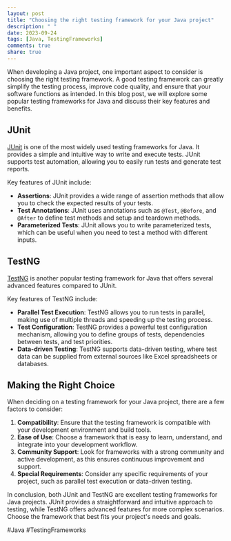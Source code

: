 ```yaml
---
layout: post
title: "Choosing the right testing framework for your Java project"
description: " "
date: 2023-09-24
tags: [Java, TestingFrameworks]
comments: true
share: true
---
```


When developing a Java project, one important aspect to consider is choosing the right testing framework. A good testing framework can greatly simplify the testing process, improve code quality, and ensure that your software functions as intended. In this blog post, we will explore some popular testing frameworks for Java and discuss their key features and benefits.

## JUnit

[JUnit](https://junit.org/) is one of the most widely used testing frameworks for Java. It provides a simple and intuitive way to write and execute tests. JUnit supports test automation, allowing you to easily run tests and generate test reports. 

Key features of JUnit include:

- **Assertions**: JUnit provides a wide range of assertion methods that allow you to check the expected results of your tests.
- **Test Annotations**: JUnit uses annotations such as `@Test`, `@Before`, and `@After` to define test methods and setup and teardown methods.
- **Parameterized Tests**: JUnit allows you to write parameterized tests, which can be useful when you need to test a method with different inputs.

## TestNG

[TestNG](https://testng.org/) is another popular testing framework for Java that offers several advanced features compared to JUnit.

Key features of TestNG include:

- **Parallel Test Execution**: TestNG allows you to run tests in parallel, making use of multiple threads and speeding up the testing process.
- **Test Configuration**: TestNG provides a powerful test configuration mechanism, allowing you to define groups of tests, dependencies between tests, and test priorities.
- **Data-driven Testing**: TestNG supports data-driven testing, where test data can be supplied from external sources like Excel spreadsheets or databases.

## Making the Right Choice

When deciding on a testing framework for your Java project, there are a few factors to consider:

1. **Compatibility**: Ensure that the testing framework is compatible with your development environment and build tools.
2. **Ease of Use**: Choose a framework that is easy to learn, understand, and integrate into your development workflow.
3. **Community Support**: Look for frameworks with a strong community and active development, as this ensures continuous improvement and support.
4. **Special Requirements**: Consider any specific requirements of your project, such as parallel test execution or data-driven testing.

In conclusion, both JUnit and TestNG are excellent testing frameworks for Java projects. JUnit provides a straightforward and intuitive approach to testing, while TestNG offers advanced features for more complex scenarios. Choose the framework that best fits your project's needs and goals.

#Java #TestingFrameworks